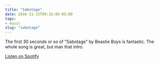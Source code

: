 ```yaml
---
title: "Sabotage"
date: 2016-11-15T09:16:09-05:00
tags: 
- music 
slug: "sabotage"
---
```


The first 30 seconds or so of "Sabotage" by Beastie Boys is fantastic. The whole
song is great, but man that intro.

[Listen on Spotify](https://open.spotify.com/track/0Puj4YlTm6xNzDDADXHMI9)

